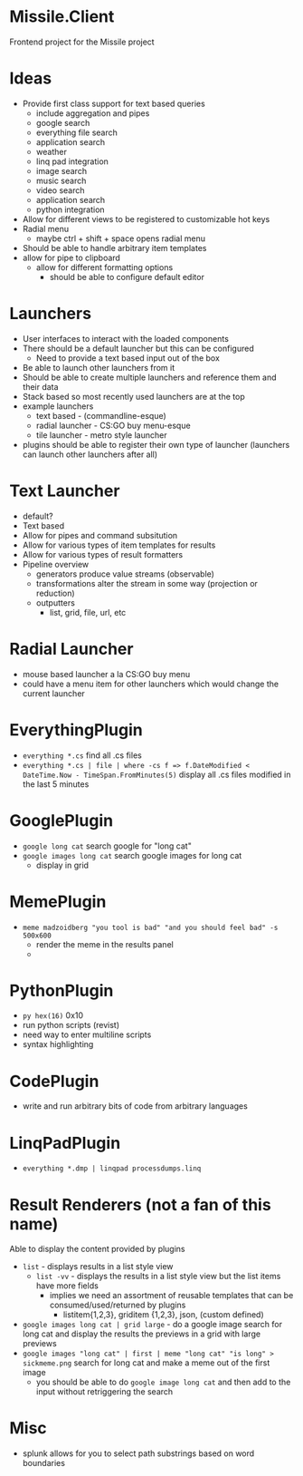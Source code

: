 # Missile.Client
Frontend project for the Missile project

# Ideas
- Provide first class support for text based queries
  - include aggregation and pipes
  - google search
  - everything file search
  - application search
  - weather
  - linq pad integration
  - image search
  - music search
  - video search
  - application search
  - python integration
- Allow for different views to be registered to customizable hot keys
- Radial menu
  - maybe ctrl + shift + space opens radial menu
- Should be able to handle arbitrary item templates
- allow for pipe to clipboard
  - allow for different formatting options
    - should be able to configure default editor

# Launchers
- User interfaces to interact with the loaded components
- There should be a default launcher but this can be configured
  - Need to provide a text based input out of the box
- Be able to launch other launchers from it
- Should be able to create multiple launchers and reference them and their data
- Stack based so most recently used launchers are at the top
- example launchers
  - text based - (commandline-esque)
  - radial launcher - CS:GO buy menu-esque
  - tile launcher - metro style launcher
- plugins should be able to register their own type of launcher (launchers can launch other launchers after all)

# Text Launcher
- default?
- Text based
- Allow for pipes and command subsitution
- Allow for various types of item templates for results
- Allow for various types of result formatters
- Pipeline overview
  - generators produce value streams (observable)
  - transformations alter the stream in some way (projection or reduction)
  - outputters 
    - list, grid, file, url, etc

# Radial Launcher
- mouse based launcher a la CS:GO buy menu
- could have a menu item for other launchers which would change the current launcher

# EverythingPlugin
- `everything *.cs` find all .cs files
- `everything *.cs | file | where -cs f => f.DateModified < DateTime.Now - TimeSpan.FromMinutes(5)` display all .cs files modified in the last 5 minutes

# GooglePlugin
- `google long cat` search google for "long cat"
- `google images long cat` search google images for long cat
  - display in grid

# MemePlugin
- `meme madzoidberg "you tool is bad" "and you should feel bad" -s 500x600`
  - render the meme in the results panel
  - 

# PythonPlugin
- `py hex(16)` 0x10
- run python scripts (revist)
- need way to enter multiline scripts
- syntax highlighting

# CodePlugin
- write and run arbitrary bits of code from arbitrary languages

# LinqPadPlugin
- `everything *.dmp | linqpad processdumps.linq` 

# Result Renderers (not a fan of this name)
Able to display the content provided by plugins
- `list` - displays results in a list style view
  - `list -vv` - displays the results in a list style view but the list items have more fields
    - implies we need an assortment of reusable templates that can be consumed/used/returned by plugins
      - listitem{1,2,3}, griditem {1,2,3}, json, (custom defined)
- `google images long cat | grid large` - do a google image search for long cat and display the results the previews in a grid with large previews
- `google images "long cat" | first | meme "long cat" "is long" > sickmeme.png` search for long cat and make a meme out of the first image
  - you should be able to do `google image long cat` and then add to the input without retriggering the search 

# Misc
- splunk allows for you to select path substrings based on word boundaries

